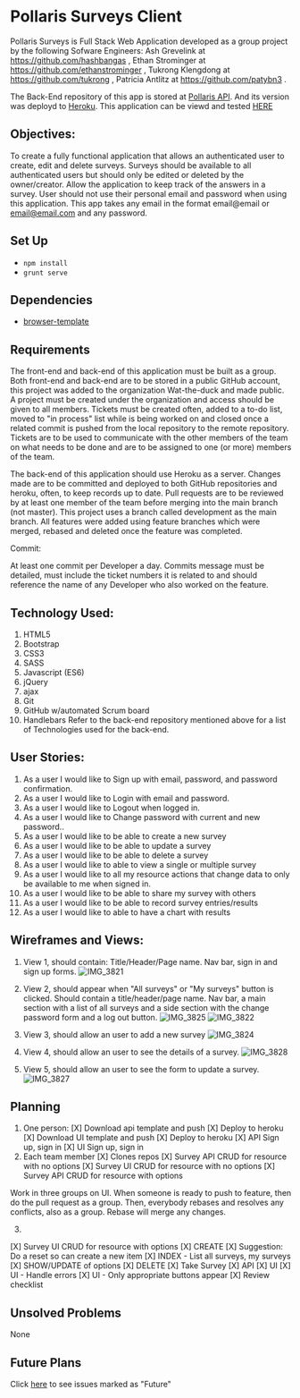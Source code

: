 # Pollaris Surveys Client

  Pollaris Surveys is Full Stack Web Application developed as a group project by the following Sofware Engineers:
  Ash Grevelink at https://github.com/hashbangas ,
  Ethan Strominger at https://github.com/ethanstrominger ,
  Tukrong Klengdong at https://github.com/tukrong ,
  Patricia Antlitz at https://github.com/patybn3 .

The Back-End repository of this app is stored at [Pollaris API](https://github.com/wat-the-duck/pollaris-surveys-api).
And its version was deployd to [Heroku](https://mighty-retreat-69793.herokuapp.com/).
This application can be viewd and tested [HERE](https://wat-the-duck.github.io/pollaris-surveys-client/)

## Objectives:

To create a fully functional application that allows an authenticated user to create, edit and delete surveys. Surveys should be available to all authenticated users but should only be edited or deleted by the owner/creator. Allow the application to keep track of the answers in a survey. User should not use their personal email and password when using this application. This app takes any email in the format email@email or email@email.com and any password.

## Set Up
- `npm install`
- `grunt serve`

## Dependencies
- [browser-template](https://git.generalassemb.ly/ga-wdi-boston/browser-template)

## Requirements

The front-end and back-end of this application must be built as a group. Both front-end and back-end are to be stored in a public GitHub account, this project was added to the organization Wat-the-duck and made public. A project must be created under the organization and access should be given to all members. Tickets must be created often, added to a to-do list, moved to "in process" list while is being worked on and closed once a related commit is pushed from the local repository to the remote repository. Tickets are to be used to communicate with the other members of the team on what needs to be done and are to be assigned to one (or more) members of the team.

The back-end of this application should use Heroku as a server. Changes made are to be committed and deployed to both GitHub repositories and heroku, often, to keep records up to date. Pull requests are to be reviewed by at least one member of the team before merging into the main branch (not master). This project uses a branch called development as the main branch. All features were added using feature branches which were merged, rebased and deleted once the feature was completed.

Commit:

At least one commit per Developer a day. Commits message must be detailed, must include the ticket numbers it is related to and should reference the name of any Developer who also worked on the feature.

## Technology Used:

1. HTML5
2. Bootstrap
3. CSS3
4. SASS
5. Javascript (ES6)
6. jQuery
7. ajax
8. Git
9. GitHub w/automated Scrum board
10. Handlebars
Refer to the back-end repository mentioned above for a list of Technologies used for the back-end.

## User Stories:

1.	As a user I would like to Sign up with email, password, and password confirmation.
2.	As a user I would like to Login with email and password.
3.	As a user I would like to Logout when logged in.
4.	As a user I would like to Change password with current and new password..
5.	As a user I would like to be able to create a new survey
6.	As a user I would like to be able to update a survey
7.	As a user I would like to be able to delete a survey
8.	As a user I would like to able to view a single or multiple survey
9.	As a user I would like to all my resource actions that change data to only be available to me when signed in.
10.	As a user I would like to be able to share my survey with others
11.	As a user I would like to be able to record survey entries/results
12.	As a user I would like to able to have a chart with results

## Wireframes and Views:

1. View 1, should contain: Title/Header/Page name. Nav bar, sign in and sign up forms.
![IMG_3821](https://user-images.githubusercontent.com/22508682/76435452-62f54080-638d-11ea-925e-eb0a252bcb4f.jpg)

2. View 2, should appear when "All surveys" or "My surveys" button is clicked. Should contain a title/header/page name. Nav bar, a main section with a list of all surveys and a side section with the change password form and a log out button.
![IMG_3825](https://user-images.githubusercontent.com/22508682/76435476-68528b00-638d-11ea-8990-25da5a3d51d5.jpg)
![IMG_3822](https://user-images.githubusercontent.com/22508682/76435491-6d173f00-638d-11ea-9ea7-abefba33b9f0.jpg)

3. View 3, should allow an user to add a new survey
![IMG_3824](https://user-images.githubusercontent.com/22508682/76435580-8d46fe00-638d-11ea-88ca-ce6094a5dae4.jpg)

4. View 4, should allow an user to see the details of a survey.
![IMG_3828](https://user-images.githubusercontent.com/22508682/76435607-98019300-638d-11ea-8e0a-d0e550e874c1.jpg)

5. View 5, should allow an user to see the form to update a survey.
![IMG_3827](https://user-images.githubusercontent.com/22508682/76435626-9cc64700-638d-11ea-978f-10e6397ab897.jpg)

## Planning

1. One person:
  [X] Download api template and push
  [X] Deploy to heroku
  [X] Download UI template and push
  [X] Deploy to heroku
[X] API Sign up, sign in
[X] UI Sign up, sign in
2. Each team member
  [X] Clones repos
[X] Survey API CRUD for resource with no options
[X] Survey UI CRUD for resource with no options
[X] Survey API CRUD for resource with options

Work in three groups on UI.  When someone is ready to push to feature,
then do the pull request as a group.  Then, everybody rebases and
resolves any conflicts, also as a group.  Rebase will merge any changes.

3.
[X] Survey UI CRUD for resource with options
    [X] CREATE
        [X] Suggestion: Do a reset so can create a new item
    [X] INDEX - List all surveys, my surveys
    [X] SHOW/UPDATE of options
    [X] DELETE
[X] Take Survey
    [X] API
    [X] UI
[X] UI - Handle errors
[X] UI - Only appropriate buttons appear
[X] Review checklist

## Unsolved Problems

None

## Future Plans
Click [here](https://github.com/orgs/wat-the-duck/projects/1?card_filter_query=label%3Afuture) to see issues marked as "Future"
